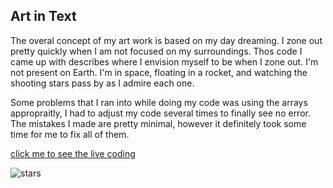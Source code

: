## Art in Text


The overal concept of my art work is based on my day dreaming. I zone out pretty quickly when I am not focused on my surroundings. Thos code I came up with describes where I envision myself to be when I zone out. I'm not present on Earth. I'm in space, floating in a rocket, and watching the shooting stars pass by as I admire each one.

Some problems that I ran into while doing my code was using the arrays appropraitly, I had to adjust my code several times to finally see no error. The mistakes I made are pretty minimal, however it definitely took some time for me to fix all of them. 

[click me to see the live coding](https://editor.p5js.org/shamsasaeed/sketches/4fpQ0Hapb)

![stars](https://github.com/shamsasaeed/ssa8778/blob/main/stars.png)
